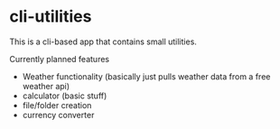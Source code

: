 # cli-utilities
This is a cli-based app that contains small utilities. 

Currently planned features 
- Weather functionality (basically just pulls weather data from a free weather api)
- calculator (basic stuff)
- file/folder creation
- currency converter
